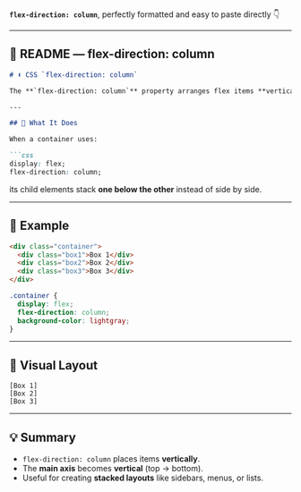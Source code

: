 **`flex-direction: column`**, perfectly formatted and easy to paste directly 👇

---

## 🧾 **README — flex-direction: column**

````markdown
# ⬇️ CSS `flex-direction: column`

The **`flex-direction: column`** property arranges flex items **vertically** — from **top to bottom** — inside a flex container.

---

## 🧠 What It Does

When a container uses:

```css
display: flex;
flex-direction: column;
````

its child elements stack **one below the other** instead of side by side.

---

## 🧩 Example

```html
<div class="container">
  <div class="box1">Box 1</div>
  <div class="box2">Box 2</div>
  <div class="box3">Box 3</div>
</div>
```

```css
.container {
  display: flex;
  flex-direction: column;
  background-color: lightgray;
}
```

---

## 🎨 Visual Layout

```
[Box 1]
[Box 2]
[Box 3]
```

---

## 💡 Summary

* `flex-direction: column` places items **vertically**.
* The **main axis** becomes **vertical** (top → bottom).
* Useful for creating **stacked layouts** like sidebars, menus, or lists.

```


```

